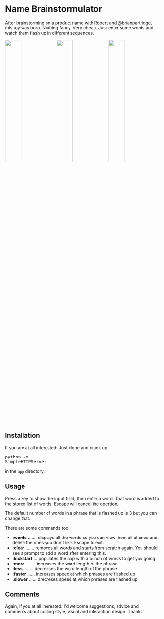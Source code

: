 Name Brainstormulator
=====================

After brainstorming on a product name with [Robert](http://www.linkedin.com/pub/robert-sullivan/0/21/3a2) and @brianpartridge, this toy was born. Nothing fancy. Very cheap. Just enter some words and watch them flash up in different sequences.

<img src="http://gitlab.different.com/alister/name-brainstormulator/raw/master/app/images/screenshots/brainstormulator-00.png" width="32%"/>&nbsp;
<img src="http://gitlab.different.com/alister/name-brainstormulator/raw/master/app/images/screenshots/brainstormulator-01.png" width="32%"/>&nbsp;
<img src="http://gitlab.different.com/alister/name-brainstormulator/raw/master/app/images/screenshots/brainstormulator-02.png" width="32%"/>&nbsp;

Installation
------------

If you are at all interested: Just clone and crank up <pre>python -m SimpleHTTPServer</pre> in the `app` directory.

Usage
-----

Press a key to show the input field, then enter a word. That word is added to the stored list of words. Escape will cancel the opertion.

The default number of words in a phrase that is flashed up is 3 but you can change that.

There are some commands too:
* **:words** ....... displays all the words so you can view them all at once and delete the ones you don't like. Escape to exit.
* **:clear** ....... removes all words and starts from scratch again. You should see a prompt to add a word after entering this.
* **:kickstart** ... populates the app with a bunch of words to get you going
* **:more** ........ increases the word length of the phrase
* **:less** ........ decreases the word length of the phrase
* **:faster** ...... increases speed at which phrases are flashed up
* **:slower** ...... drecreses speed at which phrases are flashed up

Comments
--------

Again, if you at all inerested: I'd welcome suggestions, advice and comments about coding style, visual and interaction design. Thanks!
